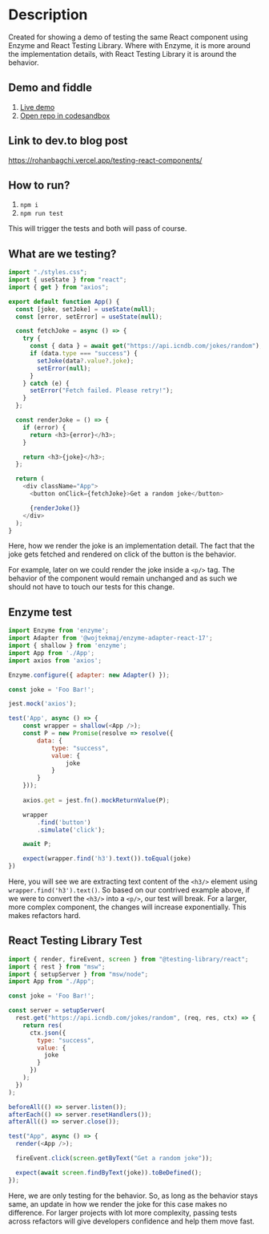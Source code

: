 # Description

Created for showing a demo of testing the same React component using Enzyme and React Testing Library.
Where with Enzyme, it is more around the implementation details, with React Testing Library it is around the behavior.

## Demo and fiddle

1. [Live demo](https://devto-testing.vercel.app/)
2. [Open repo in codesandbox](https://githubbox.com/rohanBagchi/devto-testing)

## Link to dev.to blog post

<https://rohanbagchi.vercel.app/testing-react-components/>

## How to run?

1. `npm i`
2. `npm run test`

This will trigger the tests and both will pass of course.

## What are we testing?

```js
import "./styles.css";
import { useState } from "react";
import { get } from "axios";

export default function App() {
  const [joke, setJoke] = useState(null);
  const [error, setError] = useState(null);

  const fetchJoke = async () => {
    try {
      const { data } = await get("https://api.icndb.com/jokes/random");
      if (data.type === "success") {
        setJoke(data?.value?.joke);
        setError(null);
      }
    } catch (e) {
      setError("Fetch failed. Please retry!");
    }
  };

  const renderJoke = () => {
    if (error) {
      return <h3>{error}</h3>;
    }

    return <h3>{joke}</h3>;
  };

  return (
    <div className="App">
      <button onClick={fetchJoke}>Get a random joke</button>

      {renderJoke()}
    </div>
  );
}
```

Here, how we render the joke is an implementation detail. The fact that the joke gets fetched and rendered on click of the button is the behavior.

For example, later on we could render the joke inside a `<p/>` tag. The behavior of the component would remain unchanged and as such we should not have to touch our tests for this change.

## Enzyme test

```js
import Enzyme from 'enzyme';
import Adapter from '@wojtekmaj/enzyme-adapter-react-17';
import { shallow } from 'enzyme';
import App from './App';
import axios from 'axios';

Enzyme.configure({ adapter: new Adapter() });

const joke = 'Foo Bar!';

jest.mock('axios');

test('App', async () => {
    const wrapper = shallow(<App />);
    const P = new Promise(resolve => resolve({
        data: {
            type: "success",
            value: {
                joke
            }
        }
    }));
    
    axios.get = jest.fn().mockReturnValue(P);

    wrapper
        .find('button')
        .simulate('click');

    await P;

    expect(wrapper.find('h3').text()).toEqual(joke)
})
```

Here, you will see we are extracting text content of the `<h3/>` element using `wrapper.find('h3').text()`. So based on our contrived example above, if we were to convert the `<h3/>` into a `<p/>`, our test will break.
For a larger, more complex component, the changes will increase exponentially. This makes refactors hard.

## React Testing Library Test

```js
import { render, fireEvent, screen } from "@testing-library/react";
import { rest } from "msw";
import { setupServer } from "msw/node";
import App from "./App";

const joke = 'Foo Bar!';

const server = setupServer(
  rest.get("https://api.icndb.com/jokes/random", (req, res, ctx) => {
    return res(
      ctx.json({
        type: "success",
        value: {
          joke
        }
      })
    );
  })
);

beforeAll(() => server.listen());
afterEach(() => server.resetHandlers());
afterAll(() => server.close());

test("App", async () => {
  render(<App />);

  fireEvent.click(screen.getByText("Get a random joke"));

  expect(await screen.findByText(joke)).toBeDefined();
});
```

Here, we are only testing for the behavior. So, as long as the behavior stays same, an update in how we render the joke for this case makes no difference.
For larger projects with lot more complexity, passing tests across refactors will give developers confidence and help them move fast.
